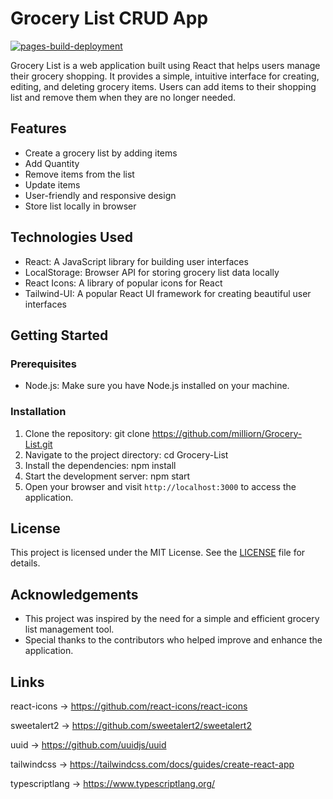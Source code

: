 # Grocery List CRUD App

[![pages-build-deployment](https://github.com/milliorn/Grocery-List/actions/workflows/pages/pages-build-deployment/badge.svg)](https://github.com/milliorn/Grocery-List/actions/workflows/pages/pages-build-deployment)

Grocery List is a web application built using React that helps users manage their grocery shopping. It provides a simple, intuitive interface for creating, editing, and deleting grocery items. Users can add items to their shopping list and remove them when they are no longer needed.

## Features

- Create a grocery list by adding items
- Add Quantity
- Remove items from the list
- Update items
- User-friendly and responsive design
- Store list locally in browser

## Technologies Used

- React: A JavaScript library for building user interfaces
- LocalStorage: Browser API for storing grocery list data locally
- React Icons: A library of popular icons for React
- Tailwind-UI: A popular React UI framework for creating beautiful user interfaces

## Getting Started

### Prerequisites

- Node.js: Make sure you have Node.js installed on your machine.

### Installation

1. Clone the repository: git clone https://github.com/milliorn/Grocery-List.git
2. Navigate to the project directory: cd Grocery-List
3. Install the dependencies: npm install
4. Start the development server: npm start
5. Open your browser and visit `http://localhost:3000` to access the application.

## License

This project is licensed under the MIT License. See the [LICENSE](LICENSE) file for details.

## Acknowledgements

- This project was inspired by the need for a simple and efficient grocery list management tool.
- Special thanks to the contributors who helped improve and enhance the application.

## Links

react-icons -> https://github.com/react-icons/react-icons

sweetalert2 -> https://github.com/sweetalert2/sweetalert2

uuid -> https://github.com/uuidjs/uuid

tailwindcss -> https://tailwindcss.com/docs/guides/create-react-app

typescriptlang -> https://www.typescriptlang.org/
